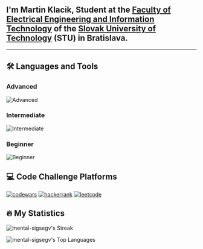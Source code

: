 ## I'm Martin Klacik, Student at the [Faculty of Electrical Engineering and Information Technology](https://www.fei.stuba.sk/) of the [Slovak University of Technology](https://www.stuba.sk/) (STU) in Bratislava.

---

## 🛠️ Languages and Tools

### Advanced
![Advanced](https://skillicons.dev/icons?i=c,cpp,css,html,py,java)

### Intermediate
![Intermediate](https://skillicons.dev/icons?i=docker,git,js,laravel,linux,php,unreal,vue,mysql)

### Beginner
![Beginner](https://skillicons.dev/icons?i=bash,blender,cs,kotlin,unity)


## 💻 Code Challenge Platforms

[![codewars](https://img.shields.io/badge/Codewars-B1361E?style=for-the-badge&logo=Codewars&logoColor=white)](https://www.codewars.com/users/_l3moN)
[![hackerrank](https://img.shields.io/badge/-Hackerrank-2EC866?style=for-the-badge&logo=HackerRank&logoColor=white)](https://www.hackerrank.com/l3mon_?hr_r=1)
[![leetcode](https://img.shields.io/badge/-LeetCode-FFA116?style=for-the-badge&logo=LeetCode&logoColor=black)](https://leetcode.com/l3mon_/)


## 🔥 My Statistics
![mental-sigsegv's Streak](https://github-readme-streak-stats.herokuapp.com/?user=mental-sigsegv&theme=vue-dark&hide_border=true)

![mental-sigsegv's Top Languages](https://github-readme-stats.vercel.app/api/top-langs/?username=mental-sigsegv&theme=vue-dark&show_icons=true&hide_border=true&layout=compact)
